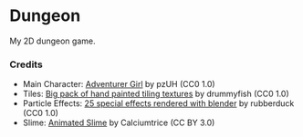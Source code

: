 # Dungeon

My 2D dungeon game.

### Credits
- Main Character: [Adventurer Girl](https://opengameart.org/content/adventurer-girl-free-sprite) by pzUH (CC0 1.0)
- Tiles: [Big pack of hand painted tiling textures](https://opengameart.org/content/big-pack-of-hand-painted-tiling-textures) by drummyfish (CC0 1.0)
- Particle Effects: [25 special effects rendered with blender](https://opengameart.org/content/25-special-effects-rendered-with-blender) by rubberduck  (CC0 1.0)
- Slime: [Animated Slime](https://opengameart.org/content/animated-slime) by Calciumtrice (CC BY 3.0)
